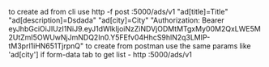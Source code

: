 to create ad from cli use
http -f post :5000/ads/v1 "ad[title]=Title" "ad[description]=Dsdada" "ad[city]=City" "Authorization: Bearer eyJhbGciOiJIUzI1NiJ9.eyJ1dWlkIjoiNzZiNDVjODMtMTgxMy00M2QxLWE5M2UtZmI5OWUwNjJmNDQ2In0.Y5FEfv04HhcS9hlN2q3LMIP-tM3prl1iHN651TjrpnQ"
to create from postman use the same params like 'ad[city'] if form-data tab
to get list - http :5000/ads/v1